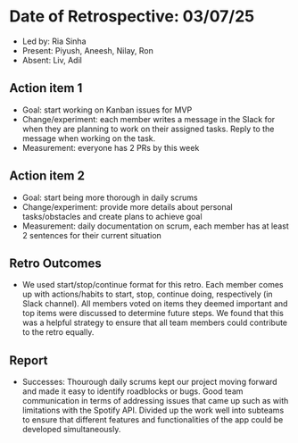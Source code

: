 # Date of Retrospective: 03/07/25

* Led by: Ria Sinha
* Present: Piyush, Aneesh, Nilay, Ron
* Absent: Liv, Adil

## Action item 1

* Goal: start working on Kanban issues for MVP
* Change/experiment: each member writes a message in the Slack for when they are planning to work on their assigned tasks. Reply to the message when working on the task.
* Measurement: everyone has 2 PRs by this week

## Action item 2

* Goal: start being more thorough in daily scrums 
* Change/experiment: provide more details about personal tasks/obstacles and create plans to achieve goal
* Measurement: daily documentation on scrum, each member has at least 2 sentences for their current situation

## Retro Outcomes
* We used start/stop/continue format for this retro. Each member comes up with actions/habits to start, stop, continue doing, respectively (in Slack channel). All members voted on items they deemed important and top items were discussed to determine future steps. We found that this was a helpful strategy to ensure that all team members could contribute to the retro equally.

## Report
* Successes: Thourough daily scrums kept our project moving forward and made it easy to identify roadblocks or bugs. Good team communication in terms of addressing issues that came up such as with limitations with the Spotify API. Divided up the work well into subteams to ensure that different features and functionalities of the app could be developed simultaneously.
